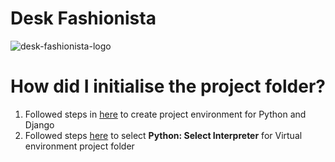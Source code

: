 # Desk Fashionista

![desk-fashionista-logo](https://github.com/sittingherelikeaboss/sittingherelikeaboss.github.io/blob/master/hello_django/static/desk-fashionista-logo.png?raw=true)

# How did I initialise the project folder?

1. Followed steps in [here](https://code.visualstudio.com/docs/python/tutorial-django) to create project environment for Python and Django
2. Followed steps [here](https://code.visualstudio.com/docs/python/environments) to select **Python: Select Interpreter** for Virtual environment project folder
